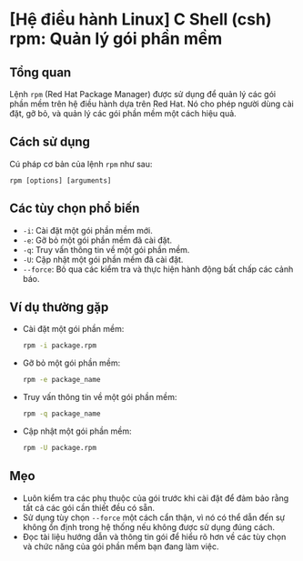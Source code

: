 # [Hệ điều hành Linux] C Shell (csh) rpm: Quản lý gói phần mềm

## Tổng quan
Lệnh `rpm` (Red Hat Package Manager) được sử dụng để quản lý các gói phần mềm trên hệ điều hành dựa trên Red Hat. Nó cho phép người dùng cài đặt, gỡ bỏ, và quản lý các gói phần mềm một cách hiệu quả.

## Cách sử dụng
Cú pháp cơ bản của lệnh `rpm` như sau:
```
rpm [options] [arguments]
```

## Các tùy chọn phổ biến
- `-i`: Cài đặt một gói phần mềm mới.
- `-e`: Gỡ bỏ một gói phần mềm đã cài đặt.
- `-q`: Truy vấn thông tin về một gói phần mềm.
- `-U`: Cập nhật một gói phần mềm đã cài đặt.
- `--force`: Bỏ qua các kiểm tra và thực hiện hành động bất chấp các cảnh báo.

## Ví dụ thường gặp
- Cài đặt một gói phần mềm:
  ```bash
  rpm -i package.rpm
  ```

- Gỡ bỏ một gói phần mềm:
  ```bash
  rpm -e package_name
  ```

- Truy vấn thông tin về một gói phần mềm:
  ```bash
  rpm -q package_name
  ```

- Cập nhật một gói phần mềm:
  ```bash
  rpm -U package.rpm
  ```

## Mẹo
- Luôn kiểm tra các phụ thuộc của gói trước khi cài đặt để đảm bảo rằng tất cả các gói cần thiết đều có sẵn.
- Sử dụng tùy chọn `--force` một cách cẩn thận, vì nó có thể dẫn đến sự không ổn định trong hệ thống nếu không được sử dụng đúng cách.
- Đọc tài liệu hướng dẫn và thông tin gói để hiểu rõ hơn về các tùy chọn và chức năng của gói phần mềm bạn đang làm việc.